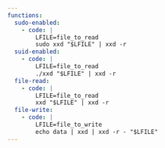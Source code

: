 ```yaml
---
functions:
  sudo-enabled:
    - code: |
        LFILE=file_to_read
        sudo xxd "$LFILE" | xxd -r
  suid-enabled:
    - code: |
        LFILE=file_to_read
        ./xxd "$LFILE" | xxd -r
  file-read:
    - code: |
        LFILE=file_to_read
        xxd "$LFILE" | xxd -r
  file-write:
    - code: |
        LFILE=file_to_write
        echo data | xxd | xxd -r - "$LFILE"
---
```

